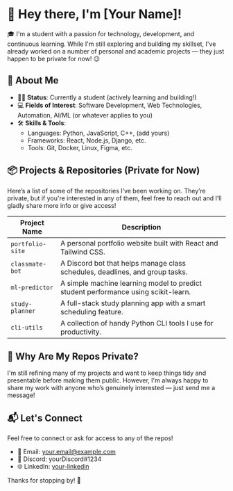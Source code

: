 # 👋 Hey there, I'm [Your Name]!

🎓 I'm a student with a passion for technology, development, and continuous learning. While I'm still exploring and building my skillset, I've already worked on a number of personal and academic projects — they just happen to be private for now! 😉

## 💼 About Me

- 🧑‍🎓 **Status**: Currently a student (actively learning and building!)
- 💻 **Fields of Interest**: Software Development, Web Technologies, Automation, AI/ML (or whatever applies to you)
- 🛠 **Skills & Tools**:
  - Languages: Python, JavaScript, C++, (add yours)
  - Frameworks: React, Node.js, Django, etc.
  - Tools: Git, Docker, Linux, Figma, etc.

## 📦 Projects & Repositories (Private for Now)

Here’s a list of some of the repositories I’ve been working on. They’re private, but if you're interested in any of them, feel free to reach out and I’ll gladly share more info or give access!

| Project Name     | Description |
|------------------|-------------|
| `portfolio-site` | A personal portfolio website built with React and Tailwind CSS. |
| `classmate-bot`  | A Discord bot that helps manage class schedules, deadlines, and group tasks. |
| `ml-predictor`   | A simple machine learning model to predict student performance using scikit-learn. |
| `study-planner`  | A full-stack study planning app with a smart scheduling feature. |
| `cli-utils`      | A collection of handy Python CLI tools I use for productivity. |

## 🔐 Why Are My Repos Private?

I'm still refining many of my projects and want to keep things tidy and presentable before making them public. However, I'm always happy to share my work with anyone who’s genuinely interested — just send me a message!

## 📬 Let's Connect

Feel free to connect or ask for access to any of the repos!

- 📧 Email: your.email@example.com
- 💬 Discord: yourDiscord#1234
- 🌐 LinkedIn: [your-linkedin](https://linkedin.com/in/your-profile)

Thanks for stopping by! 👋
